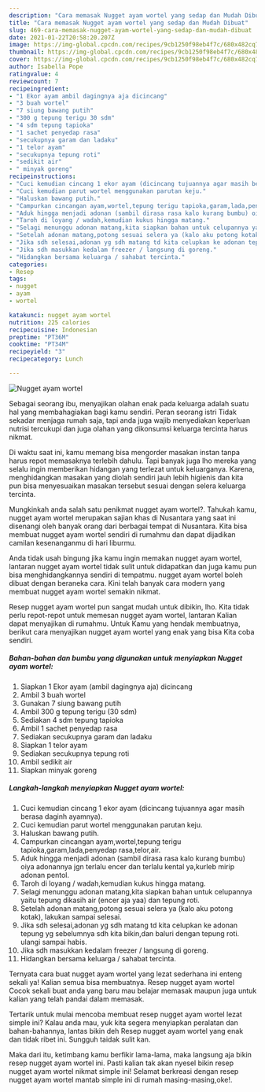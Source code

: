 ```yaml
---
description: "Cara memasak Nugget ayam wortel yang sedap dan Mudah Dibuat"
title: "Cara memasak Nugget ayam wortel yang sedap dan Mudah Dibuat"
slug: 469-cara-memasak-nugget-ayam-wortel-yang-sedap-dan-mudah-dibuat
date: 2021-01-22T20:58:20.207Z
image: https://img-global.cpcdn.com/recipes/9cb1250f98eb4f7c/680x482cq70/nugget-ayam-wortel-foto-resep-utama.jpg
thumbnail: https://img-global.cpcdn.com/recipes/9cb1250f98eb4f7c/680x482cq70/nugget-ayam-wortel-foto-resep-utama.jpg
cover: https://img-global.cpcdn.com/recipes/9cb1250f98eb4f7c/680x482cq70/nugget-ayam-wortel-foto-resep-utama.jpg
author: Isabella Pope
ratingvalue: 4
reviewcount: 7
recipeingredient:
- "1 Ekor ayam ambil dagingnya aja dicincang"
- "3 buah wortel"
- "7 siung bawang putih"
- "300 g tepung terigu 30 sdm"
- "4 sdm tepung tapioka"
- "1 sachet penyedap rasa"
- "secukupnya garam dan ladaku"
- "1 telor ayam"
- "secukupnya tepung roti"
- "sedikit air"
- " minyak goreng"
recipeinstructions:
- "Cuci kemudian cincang 1 ekor ayam (dicincang tujuannya agar masih berasa daginh ayamnya)."
- "Cuci kemudian parut wortel menggunakan parutan keju."
- "Haluskan bawang putih."
- "Campurkan cincangan ayam,wortel,tepung terigu tapioka,garam,lada,penyedap rasa,telor,air."
- "Aduk hingga menjadi adonan (sambil dirasa rasa kalo kurang bumbu) oiya adonannya jgn terlalu encer dan terlalu kental ya,kurleb mirip adonan pentol."
- "Taroh di loyang / wadah,kemudian kukus hingga matang."
- "Selagi menunggu adonan matang,kita siapkan bahan untuk celupannya yaitu tepung dikasih air (encer aja yaa) dan tepung roti."
- "Setelah adonan matang,potong sesuai selera ya (kalo aku potong kotak), lakukan sampai selesai."
- "Jika sdh selesai,adonan yg sdh matang td kita celupkan ke adonan tepung yg sebelumnya sdh kita bikin,dan baluri dengan tepung roti. ulangi sampai habis."
- "Jika sdh masukkan kedalam freezer / langsung di goreng."
- "Hidangkan bersama keluarga / sahabat tercinta."
categories:
- Resep
tags:
- nugget
- ayam
- wortel

katakunci: nugget ayam wortel 
nutrition: 225 calories
recipecuisine: Indonesian
preptime: "PT36M"
cooktime: "PT34M"
recipeyield: "3"
recipecategory: Lunch

---
```



![Nugget ayam wortel](https://img-global.cpcdn.com/recipes/9cb1250f98eb4f7c/680x482cq70/nugget-ayam-wortel-foto-resep-utama.jpg)

Sebagai seorang ibu, menyajikan olahan enak pada keluarga adalah suatu hal yang membahagiakan bagi kamu sendiri. Peran seorang istri Tidak sekadar menjaga rumah saja, tapi anda juga wajib menyediakan keperluan nutrisi tercukupi dan juga olahan yang dikonsumsi keluarga tercinta harus nikmat.

Di waktu  saat ini, kamu memang bisa mengorder masakan instan tanpa harus repot memasaknya terlebih dahulu. Tapi banyak juga lho mereka yang selalu ingin memberikan hidangan yang terlezat untuk keluarganya. Karena, menghidangkan masakan yang diolah sendiri jauh lebih higienis dan kita pun bisa menyesuaikan masakan tersebut sesuai dengan selera keluarga tercinta. 



Mungkinkah anda salah satu penikmat nugget ayam wortel?. Tahukah kamu, nugget ayam wortel merupakan sajian khas di Nusantara yang saat ini disenangi oleh banyak orang dari berbagai tempat di Nusantara. Kita bisa membuat nugget ayam wortel sendiri di rumahmu dan dapat dijadikan camilan kesenanganmu di hari liburmu.

Anda tidak usah bingung jika kamu ingin memakan nugget ayam wortel, lantaran nugget ayam wortel tidak sulit untuk didapatkan dan juga kamu pun bisa menghidangkannya sendiri di tempatmu. nugget ayam wortel boleh dibuat dengan beraneka cara. Kini telah banyak cara modern yang membuat nugget ayam wortel semakin nikmat.

Resep nugget ayam wortel pun sangat mudah untuk dibikin, lho. Kita tidak perlu repot-repot untuk memesan nugget ayam wortel, lantaran Kalian dapat menyajikan di rumahmu. Untuk Kamu yang hendak membuatnya, berikut cara menyajikan nugget ayam wortel yang enak yang bisa Kita coba sendiri.

<!--inarticleads1-->

##### Bahan-bahan dan bumbu yang digunakan untuk menyiapkan Nugget ayam wortel:

1. Siapkan 1 Ekor ayam (ambil dagingnya aja) dicincang
1. Ambil 3 buah wortel
1. Gunakan 7 siung bawang putih
1. Ambil 300 g tepung terigu (30 sdm)
1. Sediakan 4 sdm tepung tapioka
1. Ambil 1 sachet penyedap rasa
1. Sediakan secukupnya garam dan ladaku
1. Siapkan 1 telor ayam
1. Sediakan secukupnya tepung roti
1. Ambil sedikit air
1. Siapkan  minyak goreng




<!--inarticleads2-->

##### Langkah-langkah menyiapkan Nugget ayam wortel:

1. Cuci kemudian cincang 1 ekor ayam (dicincang tujuannya agar masih berasa daginh ayamnya).
1. Cuci kemudian parut wortel menggunakan parutan keju.
1. Haluskan bawang putih.
1. Campurkan cincangan ayam,wortel,tepung terigu tapioka,garam,lada,penyedap rasa,telor,air.
1. Aduk hingga menjadi adonan (sambil dirasa rasa kalo kurang bumbu) oiya adonannya jgn terlalu encer dan terlalu kental ya,kurleb mirip adonan pentol.
1. Taroh di loyang / wadah,kemudian kukus hingga matang.
1. Selagi menunggu adonan matang,kita siapkan bahan untuk celupannya yaitu tepung dikasih air (encer aja yaa) dan tepung roti.
1. Setelah adonan matang,potong sesuai selera ya (kalo aku potong kotak), lakukan sampai selesai.
1. Jika sdh selesai,adonan yg sdh matang td kita celupkan ke adonan tepung yg sebelumnya sdh kita bikin,dan baluri dengan tepung roti. ulangi sampai habis.
1. Jika sdh masukkan kedalam freezer / langsung di goreng.
1. Hidangkan bersama keluarga / sahabat tercinta.




Ternyata cara buat nugget ayam wortel yang lezat sederhana ini enteng sekali ya! Kalian semua bisa membuatnya. Resep nugget ayam wortel Cocok sekali buat anda yang baru mau belajar memasak maupun juga untuk kalian yang telah pandai dalam memasak.

Tertarik untuk mulai mencoba membuat resep nugget ayam wortel lezat simple ini? Kalau anda mau, yuk kita segera menyiapkan peralatan dan bahan-bahannya, lantas bikin deh Resep nugget ayam wortel yang enak dan tidak ribet ini. Sungguh taidak sulit kan. 

Maka dari itu, ketimbang kamu berfikir lama-lama, maka langsung aja bikin resep nugget ayam wortel ini. Pasti kalian tak akan nyesel bikin resep nugget ayam wortel nikmat simple ini! Selamat berkreasi dengan resep nugget ayam wortel mantab simple ini di rumah masing-masing,oke!.

